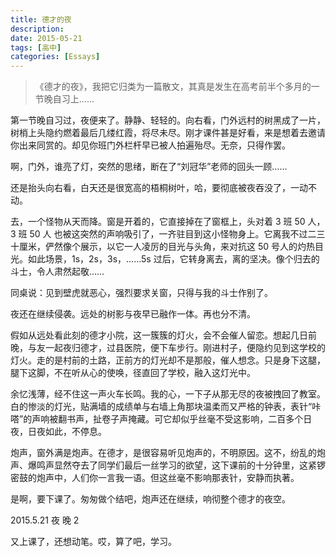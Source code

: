 ```yaml
---
title: 德才的夜
description:
date: 2015-05-21
tags: [高中]
categories: [Essays]
---
```


> 《德才的夜》，我把它归类为一篇散文，其真是发生在高考前半个多月的一节晚自习上……

第一节晚自习过，夜便来了。静静、轻轻的。向右看，门外远村的树黑成了一片，树梢上头隐约燃着最后几缕红霞，将尽未尽。刚才课件甚是好看，来是想着去邀请你出来同赏的。却见你班门外栏杆早已被人拍遍殆尽。无奈，只得作罢。

啊，门外，谁亮了灯，突然的思绪，断在了“刘冠华”老师的回头一顾……

还是抬头向右看，白天还是很宽高的梧桐树叶，哈，要彻底被夜吞没了，一动不动。

去，一个怪物从天而降。窗是开着的，它直接掉在了窗框上，头对着 3 班 50 人，3 班 50 人 也被这突然的声响吸引了，一齐驻目到这小怪物身上。它离我不过二三十厘米，俨然像个展示，以它一人凌厉的目光与头角，来对抗这 50 号人的灼热目光。如此场景，1s，2s，3s，……5s 过后，它转身离去，离的坚决。像个归去的斗士，令人肃然起敬……

同桌说：见到壁虎就恶心，强烈要求关窗，只得与我的斗士作别了。

夜还在继续侵袭。远处的树影与夜早已融作一体。再也分不清。

假如从远处看此刻的德才小院，这一簇簇的灯火，会不会催人留恋。想起几日前晚，与友一起夜归德才，过县医院，便下车步行。刚进村子，便隐约见到这学校的灯火。走的是村前的土路，正前方的灯光却不是那般，催人想念。只是身下这腿，腿下这脚，不在听从心的使唤，径直回了学校，融入这灯光中。

余忆浅薄，经不住这一声火车长鸣。我的心，一下子从那无尽的夜被拽回了教室。白的惨淡的灯光，贴满墙的成绩单与右墙上角那块温柔而又严格的钟表，表针“咔嗒”的声响被翻书声，扯卷子声掩藏。可它却似乎丝毫不受这影响，二百多个日夜，日夜如此，不停息。

炮声，窗外满是炮声。在德才，是很容易听见炮声的，不明原因。这不，纷乱的炮声、爆鸣声显然夺去了同学们最后一丝学习的欲望，这下课前的十分钟里，这紧锣密鼓的炮声中，人们你一言我一语。但这丝毫不影响那表针，安静而执著。

是啊，要下课了。匆匆做个结吧，炮声还在继续，响彻整个德才的夜空。

2015.5.21 夜 晚 2

又上课了，还想动笔。哎，算了吧，学习。